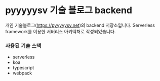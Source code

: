 # pyyyyysv 기술 블로그 backend

개인 기술블로그(https://pyyyyysv.net)의 backend 저장소입니다.
Serverless framework를 이용한 서버리스 아키텍처로 작성되었습니다.

### 사용된 기술 스택

- serverless
- koa
- typescript
- webpack
